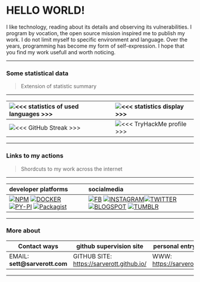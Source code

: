 # HELLO WORLD!

I like technology, reading about its details and observing its vulnerabilities. 
I program by vocation, the open source mission inspired me to publish my work. 
I do not limit myself to specific environment and language. 
Over the years, programming has become my form of self-expression. 
I hope that you find my work usefull and worth noticing.

---

### Some statistical data 

> Extension of statistic summary

---
| ![`<<< statistics of used languages >>>`][use-of-languages-statistics] | ![`<<< statistics display >>>`][main-raport-stats] |
| :--- | :--- |
| ![`<<< GitHub Streak >>>`][combo-stats] | ![`<<< TryHackMe profile >>>`][tryhackme] |

---
  
### Links to my actions  
> Shordcuts to my work across the internet

---

| developer platforms | socialmedia 
| :--- | :--- |
| [![NPM][npm-button]][npm-link] [![DOCKER][docker-button]][docker-link] [![PY-PI][pip-button]][pip-link] [![Packagist][composer-button]][composer-link] | [![FB][facebook-button]][facebook-link] [![INSTAGRAM][instagram-button]][instagram-link][![TWITTER][twitter-button]][twitter-link] [![BLOGSPOT][blogspot-button]][blogspot-link] [![TUMBLR][tumblr-button]][tumblr-link] |

---

### More about
| Contact ways | github supervision site | personal entry www |
| --- | --- | --- |
| EMAIL: __sett@sarverott.com__ | GITHUB SITE: https://sarverott.github.io/ | WWW: https://sarverott.com/ |

---


[reddit-button]: https://img.shields.io/badge/Reddit-%23FF4500.svg?style=for-the-badge&logo=Reddit&logoColor=white
[reddit-link]: https://www.reddit.com/user/sarverott/
[facebook-button]: https://img.shields.io/badge/Facebook-1877F2.svg?style=for-the-badge&logo=Facebook&logoColor=white
[facebook-link]: https://www.facebook.com/sarverott
[instagram-button]: https://img.shields.io/badge/Instagram-E4405F.svg?style=for-the-badge&logo=Instagram&logoColor=white
[instagram-link]: https://www.instagram.com/sarverott/
[twitter-button]: https://img.shields.io/badge/Twitter-0D80D8.svg?style=for-the-badge&logo=X&logoColor=white
[twitter-link]: https://x.com/sarverott
[tumblr-button]: https://img.shields.io/badge/Tumblr-36465D.svg?style=for-the-badge&logo=Tumblr&logoColor=white
[tumblr-link]: https://sarverott.tumblr.com/
[blogspot-button]: https://img.shields.io/badge/Blogspot-FF5722.svg?style=for-the-badge&logo=Blogger&logoColor=white
[blogspot-link]:https://sarverott.blogspot.com/
[npm-button]: https://badgen.net/badge/icon/sarverott?icon=npm&color=red&label=NPM%20packages&labelColor=black
[npm-link]: https://www.npmjs.com/~sarverott
[docker-button]: https://badgen.net/badge/icon/sarverott?icon=docker&color=red&label=Docker%20containers&labelColor=black
[docker-link]: https://hub.docker.com/u/sarverott
[pip-button]: https://badgen.net/badge/icon/sarverott?icon=pypi&color=red&label=PyPi%20packages&labelColor=black
[pip-link]: https://pypi.org/user/sarverott/
[composer-button]: https://badgen.net/badge/icon/sarverott?icon=php&color=red&label=Composer%20packages&labelColor=black
[composer-link]: https://packagist.org/users/Sarverott/
[tryhackme]:  https://tryhackme-badges.s3.amazonaws.com/sarverott.png
[combo-stats]: https://streak-stats.demolab.com?user=sarverott&theme=shadow-red&text_color=888888
[main-raport-stats]: https://github-readme-stats.vercel.app/api?username=sarverott&show_icons=true&rank_icon=github&theme=shadow_red&include_all_commits=true
[use-of-languages-statistics]: https://github-readme-stats.vercel.app/api/top-langs/?username=sarverott&langs_count=8&theme=shadow_red&layout=compact&text_color=888888
